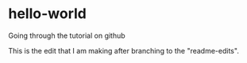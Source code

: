 # hello-world
Going through the tutorial on github

This is the edit that I am making after branching to the "readme-edits".
